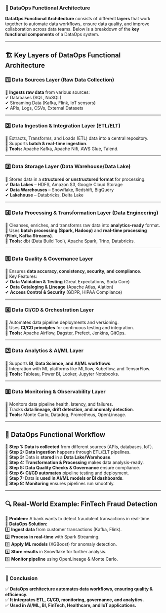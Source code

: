 ### **📌 DataOps Functional Architecture**  

**DataOps Functional Architecture** consists of different **layers** that work together to automate data workflows, ensure data quality, and improve collaboration across data teams. Below is a breakdown of the **key functional components** of a DataOps system.  

---

## **🏗️ Key Layers of DataOps Functional Architecture**  

### **1️⃣ Data Sources Layer** (Raw Data Collection)  
🔹 **Ingests raw data** from various sources:  
✔ Databases (SQL, NoSQL)  
✔ Streaming Data (Kafka, Flink, IoT sensors)  
✔ APIs, Logs, CSVs, External Datasets  

---

### **2️⃣ Data Ingestion & Integration Layer** (ETL/ELT)  
🔹 Extracts, Transforms, and Loads (ETL) data into a central repository.  
🔹 Supports **batch & real-time ingestion**.  
🔹 **Tools:** Apache Kafka, Apache Nifi, AWS Glue, Talend.  

---

### **3️⃣ Data Storage Layer** (Data Warehouse/Data Lake)  
🔹 Stores data in a **structured or unstructured format** for processing.  
✔ **Data Lakes** – HDFS, Amazon S3, Google Cloud Storage  
✔ **Data Warehouses** – Snowflake, Redshift, BigQuery  
✔ **Lakehouse** – Databricks, Delta Lake  

---

### **4️⃣ Data Processing & Transformation Layer** (Data Engineering)  
🔹 Cleanses, enriches, and transforms raw data into **analytics-ready** format.  
🔹 Uses **batch processing (Spark, Hadoop)** and **real-time processing (Flink, Kafka Streams)**.  
🔹 **Tools:** dbt (Data Build Tool), Apache Spark, Trino, Databricks.  

---

### **5️⃣ Data Quality & Governance Layer**  
🔹 Ensures **data accuracy, consistency, security, and compliance**.  
🔹 Key Features:  
✔ **Data Validation & Testing** (Great Expectations, Soda Core)  
✔ **Data Cataloging & Lineage** (Apache Atlas, Alation)  
✔ **Access Control & Security** (GDPR, HIPAA Compliance)  

---

### **6️⃣ Data CI/CD & Orchestration Layer**  
🔹 Automates data pipeline deployments and versioning.  
🔹 Uses **CI/CD principles** for continuous testing and integration.  
🔹 **Tools:** Apache Airflow, Dagster, Prefect, Jenkins, GitOps.  

---

### **7️⃣ Data Analytics & AI/ML Layer**  
🔹 Supports **BI, Data Science, and AI/ML workflows**.  
🔹 Integration with ML platforms like MLflow, Kubeflow, and TensorFlow.  
🔹 **Tools:** Tableau, Power BI, Looker, Jupyter Notebooks.  

---

### **8️⃣ Data Monitoring & Observability Layer**  
🔹 Monitors data pipeline health, latency, and failures.  
🔹 Tracks **data lineage, drift detection, and anomaly detection**.  
🔹 **Tools:** Monte Carlo, Datadog, Prometheus, OpenLineage.  

---

## **🔄 DataOps Functional Workflow**  

📌 **Step 1:** **Data is collected** from different sources (APIs, databases, IoT).  
📌 **Step 2:** **Data ingestion** happens through ETL/ELT pipelines.  
📌 **Step 3:** Data is **stored** in a **Data Lake/Warehouse**.  
📌 **Step 4:** **Transformation & Processing** makes data analysis-ready.  
📌 **Step 5:** **Data Quality Checks & Governance** ensure compliance.  
📌 **Step 6:** **CI/CD automates** pipeline testing and deployment.  
📌 **Step 7:** Data is **used in AI/ML models or BI dashboards**.  
📌 **Step 8:** **Monitoring** ensures pipelines run smoothly.  

---

## **🔍 Real-World Example: FinTech Fraud Detection**  
🔹 **Problem:** A bank wants to detect fraudulent transactions in real-time.  
🔹 **DataOps Solution:**  
1️⃣ **Ingest data** from customer transactions (Kafka, Flink).  
2️⃣ **Process in real-time** with Spark Streaming.  
3️⃣ **Apply ML models** (XGBoost) for anomaly detection.  
4️⃣ **Store results** in Snowflake for further analysis.  
5️⃣ **Monitor pipeline** using OpenLineage & Monte Carlo.  

---

### **📌 Conclusion**  
✅ **DataOps architecture automates data workflows, ensuring quality & efficiency.**  
✅ **It integrates ETL, CI/CD, monitoring, governance, and analytics.**  
✅ **Used in AI/ML, BI, FinTech, Healthcare, and IoT applications.**  
